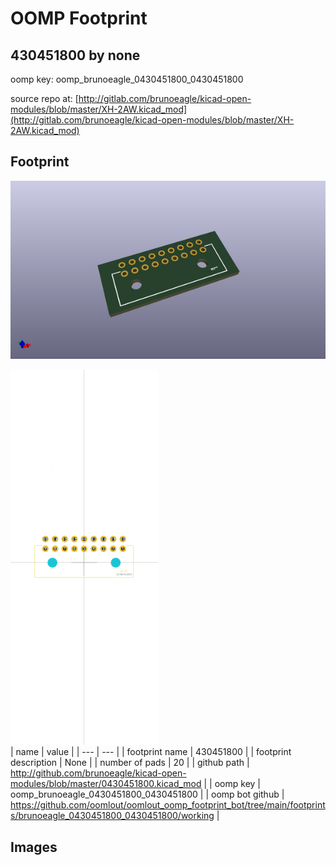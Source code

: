 # OOMP Footprint  
## 430451800  by none  
  
oomp key: oomp_brunoeagle_0430451800_0430451800  
  
source repo at: [http://gitlab.com/brunoeagle/kicad-open-modules/blob/master/XH-2AW.kicad_mod](http://gitlab.com/brunoeagle/kicad-open-modules/blob/master/XH-2AW.kicad_mod)  
## Footprint  
  
[![working_kicad_pcb_3d.png](working_kicad_pcb_3d_600.png)](working_kicad_pcb_3d.png)  
  
[![working.png](working_600.png)](working.png)  
| name | value | 
| --- | --- | 
| footprint name | 430451800 | 
| footprint description | None | 
| number of pads | 20 | 
| github path | http://github.com/brunoeagle/kicad-open-modules/blob/master/0430451800.kicad_mod | 
| oomp key | oomp_brunoeagle_0430451800_0430451800 | 
| oomp bot github | https://github.com/oomlout/oomlout_oomp_footprint_bot/tree/main/footprints/brunoeagle_0430451800_0430451800/working | 
## Images  
